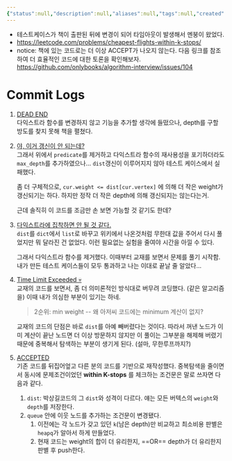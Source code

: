 ```yaml
---
{"status":null,"description":null,"aliases":null,"tags":null,"created":"2023-05-26T17:25:57","updated":"2024-12-23T17:38:14","title":"cheapest flights within k stops","links":"https://leetcode.com/problems/cheapest-flights-within-k-stops/","dg-publish":true,"permalink":"/docs/algorithms/cheapest-flights-within-k-stops/","dgPassFrontmatter":true}
---
```


- 테스트케이스가 책이 출판된 뒤에 변경이 되어 타임아웃이 발생해서 멘붕이 왔었다.
- <https://leetcode.com/problems/cheapest-flights-within-k-stops/>
- notice: 책에 있는 코드로는 더 이상 ACCEPT가 나오지 않는다. 다음 링크를 참조하여 더 효율적인 코드에 대한 토론을 확인해보자.  
    <https://github.com/onlybooks/algorithm-interview/issues/104>

# Commit Logs

1. [DEAD END](https://github.com/OrmiCodeRanger/ChoiSeunghyeon/blob/e09b612d77e88350a3d216ef709e71a0f435b237/leet787.py)  
	다익스트라 함수를 변경하지 않고 기능을 추가할 생각에 들떴으나, depth를 구할 방도를 찾지 못해 책을 펼쳤다.
 
2. [야, 이거 갱신이 안 되는데?](https://github.com/OrmiCodeRanger/ChoiSeunghyeon/blob/9be66b4d2960f10f3d695e2699857998a5b0a3b1/leet787.py)  
	그래서 위에서 `predicate`를 제거하고 다익스트라 함수의 재사용성을 포기하더라도 `max_depth`를 추가하였으나... `dist`갱신이 이루어지지 않아 테스트 케이스에서 실패했다. 

	좀 더 구체적으로, `cur.weight <= dist[cur.vertex]` 에 의해 더 작은 weight가 갱신되기는 하다. 하지만 정작 더 작은 depth에 의해 갱신되지는 않는다는거.

	근데 솔직히 이 코드를 조금만 손 보면 가능할 것 같기도 한데? 

3. [다익스트라에 집착하면 안 될 것 같다.](https://github.com/OrmiCodeRanger/ChoiSeunghyeon/blob/e22beb123d5420c9ac5780c3d69b5855764c2c1a/leet787.py)  
	`dist`를 `dict`에서 `list`로 바꾸고 위키에서 나온것처럼 무한대 값을 주어서 다시 풀었지만 뭐 달라진 건 없었다. 이런 필요없는 실험을 줄여야 시간을 아낄 수 있다.

	그래서 다익스트라 함수를 제거했다. 이때부터 교재를 보면서 문제를 풀기 시작함. 내가 만든 테스트 케이스들이 모두 통과하고 나는 이대로 끝날 줄 알았다...

4. [Time Limit Exceeded 💀](https://github.com/OrmiCodeRanger/ChoiSeunghyeon/blob/647d42f4f44f96d355f910d17e3391c2f16cf060/leet787.py)  
	교재의 코드를 보면서, 좀 더 의미론적인 방식대로 버무려 코딩했다. (같은 알고리즘을) 이때 내가 의심한 부분이 있기는 하네. 

	> 2순위: min weight -- 왜 아저씨 코드에는 minimum 계산이 없지?

	교재의 코드의 단점은 바로 `dist`를 아예 빼버렸다는 것이다. 따라서 꺼낸 노드가 이미 계산이 끝난 노드면 더 이상 방문하지 않지만 이 풀이는 그부분을 해제해 버렸기 때문에 중복해서 탐색하는 부분이 생기게 된다. (설마, 무한루프까지?)

5. [ACCEPTED](https://github.com/OrmiCodeRanger/ChoiSeunghyeon/blob/589ae40c6adbef0b6049727133784923d8e93610/leet787.py)  
	기존 코드를 뒤집어엎고 다른 분의 코드를 기반으로 재작성했다. 중복탐색을 줄이면서 동시에 문제조건이었던 **within K-stops** 를 체크하는 조건문은 말로 쓰자면 다음과 같다.

	1. `dist`: 박상길코드의 그 `dist`와 성격이 다르다. 얘는 모든 버텍스의 `weight`와 `depth`를 저장한다. 
	2. `queue` 안에 이웃 노드를 추가하는 조건문이 변경됐다.
		1. 이전에는 각 노드가 갖고 있던 `k`(남은 depth)만 비교하고 최소비용 판별은 `heapq`가 알아서 하게 만들었다. 
		2. 현재 코드는 weight의 합이 더 유리한지, ==OR== depth가 더 유리한지 판별 후 push한다.
